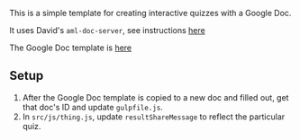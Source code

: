 This is a simple template for creating interactive quizzes with a Google Doc.

It uses David's `aml-doc-server`, see instructions [here](https://github.com/Quartz/aml-gdoc-server)

The Google Doc template is [here](https://docs.google.com/document/d/1Mlz37qMLiZsxB-JIxv9R9b8QLnN921ltXoDpeHm5Le0/edit?usp=sharing)

## Setup

1. After the Google Doc template is copied to a new doc and filled out, get that doc's ID and update `gulpfile.js`.
2. In `src/js/thing.js`, update `resultShareMessage` to reflect the particular quiz.
